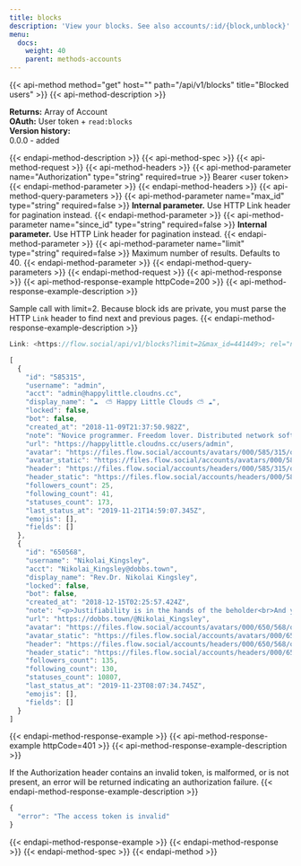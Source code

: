 ```yaml
---
title: blocks
description: 'View your blocks. See also accounts/:id/{block,unblock}'
menu:
  docs:
    weight: 40
    parent: methods-accounts
---
```


{{< api-method method="get" host="" path="/api/v1/blocks" title="Blocked users" >}}
{{< api-method-description >}}

**Returns:** Array of Account\
**OAuth:** User token + `read:blocks`\
**Version history:**\
0.0.0 - added

{{< endapi-method-description >}}
{{< api-method-spec >}}
{{< api-method-request >}}
{{< api-method-headers >}}
{{< api-method-parameter name="Authorization" type="string" required=true >}}
Bearer &lt;user token&gt;
{{< endapi-method-parameter >}}
{{< endapi-method-headers >}}
{{< api-method-query-parameters >}}
{{< api-method-parameter name="max_id" type="string" required=false >}}
**Internal parameter.** Use HTTP Link header for pagination instead.
{{< endapi-method-parameter >}}
{{< api-method-parameter name="since_id" type="string" required=false >}}
**Internal parameter.** Use HTTP Link header for pagination instead.
{{< endapi-method-parameter >}}
{{< api-method-parameter name="limit" type="string" required=false >}}
Maximum number of results. Defaults to 40.
{{< endapi-method-parameter >}}
{{< endapi-method-query-parameters >}}
{{< endapi-method-request >}}
{{< api-method-response >}}
{{< api-method-response-example httpCode=200 >}}
{{< api-method-response-example-description >}}

Sample call with limit=2. Because block ids are private, you must parse the HTTP `Link` header to find next and previous pages.
{{< endapi-method-response-example-description >}}


```javascript
Link: <https://flow.social/api/v1/blocks?limit=2&max_id=441449>; rel="next", <https://flow.social/api/v1/blocks?limit=2&since_id=444808>; rel="prev"

[
  {
    "id": "585315",
    "username": "admin",
    "acct": "admin@happylittle.cloudns.cc",
    "display_name": "☁️  ⛅ Happy Little Clouds ⛅ ☁️",
    "locked": false,
    "bot": false,
    "created_at": "2018-11-09T21:37:50.982Z",
    "note": "Novice programmer. Freedom lover. Distributed network software enthusiast.",
    "url": "https://happylittle.cloudns.cc/users/admin",
    "avatar": "https://files.flow.social/accounts/avatars/000/585/315/original/5a2d62acfe7f6e7d.png",
    "avatar_static": "https://files.flow.social/accounts/avatars/000/585/315/original/5a2d62acfe7f6e7d.png",
    "header": "https://files.flow.social/accounts/headers/000/585/315/original/122940e256a42ac8.png",
    "header_static": "https://files.flow.social/accounts/headers/000/585/315/original/122940e256a42ac8.png",
    "followers_count": 25,
    "following_count": 41,
    "statuses_count": 173,
    "last_status_at": "2019-11-21T14:59:07.345Z",
    "emojis": [],
    "fields": []
  },
  {
    "id": "650568",
    "username": "Nikolai_Kingsley",
    "acct": "Nikolai_Kingsley@dobbs.town",
    "display_name": "Rev.Dr. Nikolai Kingsley",
    "locked": false,
    "bot": false,
    "created_at": "2018-12-15T02:25:57.424Z",
    "note": "<p>Justifiability is in the hands of the beholder<br>And you just don't know what people will do next<br> - todd rundgren, \"Zen Archer\"</p>",
    "url": "https://dobbs.town/@Nikolai_Kingsley",
    "avatar": "https://files.flow.social/accounts/avatars/000/650/568/original/2e80c95aab9f8071.gif",
    "avatar_static": "https://files.flow.social/accounts/avatars/000/650/568/static/2e80c95aab9f8071.png",
    "header": "https://files.flow.social/accounts/headers/000/650/568/original/10c19760ca5bbae5.jpeg",
    "header_static": "https://files.flow.social/accounts/headers/000/650/568/original/10c19760ca5bbae5.jpeg",
    "followers_count": 135,
    "following_count": 130,
    "statuses_count": 10807,
    "last_status_at": "2019-11-23T08:07:34.745Z",
    "emojis": [],
    "fields": []
  }
]
```
{{< endapi-method-response-example >}}
{{< api-method-response-example httpCode=401 >}}
{{< api-method-response-example-description >}}

If the Authorization header contains an invalid token, is malformed, or is not present, an error will be returned indicating an authorization failure.
{{< endapi-method-response-example-description >}}


```javascript
{
  "error": "The access token is invalid"
}
```
{{< endapi-method-response-example >}}
{{< endapi-method-response >}}
{{< endapi-method-spec >}}
{{< endapi-method >}}


